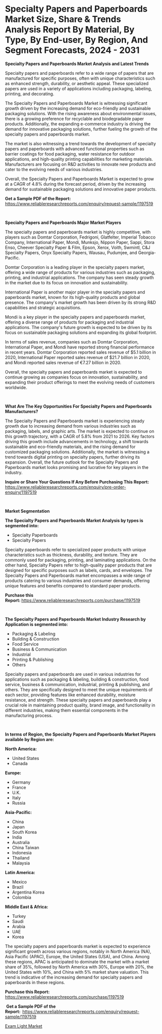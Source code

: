 <p><h1>Specialty Papers and Paperboards Market Size, Share & Trends Analysis Report By Material, By Type, By End-user, By Region, And Segment Forecasts, 2024 - 2031</h1></p><p><strong>Specialty Papers and Paperboards Market Analysis and Latest Trends</strong></p>
<p><p>Specialty papers and paperboards refer to a wide range of papers that are manufactured for specific purposes, often with unique characteristics such as enhanced strength, durability, or aesthetic appeal. These specialized papers are used in a variety of applications including packaging, labeling, printing, and decorating.</p><p>The Specialty Papers and Paperboards Market is witnessing significant growth driven by the increasing demand for eco-friendly and sustainable packaging solutions. With the rising awareness about environmental issues, there is a growing preference for recyclable and biodegradable paper products. Additionally, the expanding e-commerce industry is driving the demand for innovative packaging solutions, further fueling the growth of the specialty papers and paperboards market.</p><p>The market is also witnessing a trend towards the development of specialty papers and paperboards with advanced functional properties such as barrier coatings for food packaging, water resistance for outdoor applications, and high-quality printing capabilities for marketing materials. Manufacturers are focusing on R&D activities to innovate new products and cater to the evolving needs of various industries.</p><p>Overall, the Specialty Papers and Paperboards Market is expected to grow at a CAGR of 4.8% during the forecast period, driven by the increasing demand for sustainable packaging solutions and innovative paper products.</p></p>
<p><strong>Get a Sample PDF of the Report:&nbsp;</strong> <a href="https://www.reliableresearchreports.com/enquiry/request-sample/1197519">https://www.reliableresearchreports.com/enquiry/request-sample/1197519</a></p>
<p>&nbsp;</p>
<p><strong>Specialty Papers and Paperboards Major Market Players</strong></p>
<p><p>The specialty papers and paperboards market is highly competitive, with players such as Domtar Corporation, Fedrigoni, Glatfelter, Imperial Tobacco Company, International Paper, Mondi, Munksjo, Nippon Paper, Sappi, Stora Enso, Cheever Specialty Paper & Film, Epson, Xerox, Voith, Swmintl, C&J Specialty Papers, Onyx Specialty Papers, Wausau, Pudumjee, and Georgia-Pacific.</p><p>Domtar Corporation is a leading player in the specialty papers market, offering a wide range of products for various industries such as packaging, printing, and industrial applications. The company has seen steady growth in the market due to its focus on innovation and sustainability.</p><p>International Paper is another major player in the specialty papers and paperboards market, known for its high-quality products and global presence. The company's market growth has been driven by its strong R&D capabilities and strategic acquisitions.</p><p>Mondi is a key player in the specialty papers and paperboards market, offering a diverse range of products for packaging and industrial applications. The company's future growth is expected to be driven by its focus on sustainable packaging solutions and expanding its global footprint.</p><p>In terms of sales revenue, companies such as Domtar Corporation, International Paper, and Mondi have reported strong financial performance in recent years. Domtar Corporation reported sales revenue of $5.1 billion in 2020, International Paper reported sales revenue of $21.7 billion in 2020, and Mondi reported sales revenue of €7.27 billion in 2020.</p><p>Overall, the specialty papers and paperboards market is expected to continue growing as companies focus on innovation, sustainability, and expanding their product offerings to meet the evolving needs of customers worldwide.</p></p>
<p>&nbsp;</p>
<p><strong>What Are The Key Opportunities For Specialty Papers and Paperboards Manufacturers?</strong></p>
<p><p>The Specialty Papers and Paperboards market is experiencing steady growth due to increasing demand from various industries such as packaging, labels, and graphic arts. The market is expected to continue on this growth trajectory, with a CAGR of 5.8% from 2021 to 2026. Key factors driving this growth include advancements in technology, a shift towards sustainable and eco-friendly materials, and the rising demand for customized packaging solutions. Additionally, the market is witnessing a trend towards digital printing on specialty papers, further driving its expansion. Overall, the future outlook for the Specialty Papers and Paperboards market looks promising and lucrative for key players in the industry.</p></p>
<p><strong>Inquire or Share Your Questions If Any Before Purchasing This Report:</strong> <a href="https://www.reliableresearchreports.com/enquiry/pre-order-enquiry/1197519">https://www.reliableresearchreports.com/enquiry/pre-order-enquiry/1197519</a></p>
<p>&nbsp;</p>
<p><strong>Market Segmentation</strong></p>
<p><strong>The Specialty Papers and Paperboards Market Analysis by types is segmented into:</strong></p>
<p><ul><li>Specialty Paperboards</li><li>Specialty Papers</li></ul></p>
<p><p>Specialty paperboards refer to specialized paper products with unique characteristics such as thickness, durability, and texture. They are commonly used for packaging, printing, and laminating applications. On the other hand, Specialty Papers refer to high-quality paper products that are designed for specific purposes such as labels, cards, and envelopes. The Specialty Papers and Paperboards market encompasses a wide range of products catering to various industries and consumer demands, offering unique features and benefits compared to standard paper products.</p></p>
<p><strong>Purchase this Report:&nbsp;</strong><a href="https://www.reliableresearchreports.com/purchase/1197519">https://www.reliableresearchreports.com/purchase/1197519</a></p>
<p>&nbsp;</p>
<p><strong>The Specialty Papers and Paperboards Market Industry Research by Application is segmented into:</strong></p>
<p><ul><li>Packaging & Labeling</li><li>Building & Construction</li><li>Food Service</li><li>Business & Communication</li><li>Industrial</li><li>Printing & Publishing</li><li>Others</li></ul></p>
<p><p>Specialty papers and paperboards are used in various industries for applications such as packaging & labeling, building & construction, food service, business & communication, industrial, printing & publishing, and others. They are specifically designed to meet the unique requirements of each sector, providing features like enhanced durability, moisture resistance, and strength. These specialty papers and paperboards play a crucial role in maintaining product quality, brand image, and functionality in different industries, making them essential components in the manufacturing process.</p></p>
<p>&nbsp;</p>
<p><strong>In terms of Region, the Specialty Papers and Paperboards Market Players available by Region are:</strong></p>
<p>
    <p> <strong> North America: </strong>
        <ul>
            <li>United States</li>
            <li>Canada</li>
        </ul>
        </p> 
    <p> <strong> Europe: </strong>
        <ul>
            <li>Germany</li>
            <li>France</li>
            <li>U.K.</li>
            <li>Italy</li>
            <li>Russia</li>
        </ul>
        </p> 
    <p> <strong> Asia-Pacific: </strong>
        <ul>
            <li>China</li>
            <li>Japan</li>
            <li>South Korea</li>
            <li>India</li>
            <li>Australia</li>
            <li>China Taiwan</li>
            <li>Indonesia</li>
            <li>Thailand</li>
            <li>Malaysia</li>
        </ul>
        </p> 
    <p> <strong> Latin America: </strong>
        <ul>
            <li>Mexico</li>
            <li>Brazil</li>
            <li>Argentina Korea</li>
            <li>Colombia</li>
        </ul>
        </p> 
    <p> <strong> Middle East & Africa: </strong>
        <ul>
            <li>Turkey</li>
            <li>Saudi</li>
            <li>Arabia</li>
            <li>UAE</li>
            <li>Korea</li>
        </ul>
    </p>
    </p>
<p><p>The specialty papers and paperboards market is expected to experience significant growth across various regions, notably in North America (NA), Asia Pacific (APAC), Europe, the United States (USA), and China. Among these regions, APAC is anticipated to dominate the market with a market share of 35%, followed by North America with 30%, Europe with 20%, the United States with 10%, and China with 5% market share valuation. This trend is indicative of the increasing demand for specialty papers and paperboards in these regions.</p></p>
<p><strong>Purchase this Report: </strong><a href="https://www.reliableresearchreports.com/purchase/1197519">https://www.reliableresearchreports.com/purchase/1197519</a></p>
<p>&nbsp;<strong>Get a Sample PDF of the Report:&nbsp;&nbsp;</strong><a href="https://www.reliableresearchreports.com/enquiry/request-sample/1197519">https://www.reliableresearchreports.com/enquiry/request-sample/1197519</a></p>
<p><strong></strong></p>
<p><p><a href="https://sulfuric-clavicle-d39.notion.site/Exam-Light-Market-Size-Global-Industry-Overview-Market-Segmentation-and-Forecast-2024-to-2031-c5b55a787aa24bbe872683b75bab38cd">Exam Light Market</a></p></p>